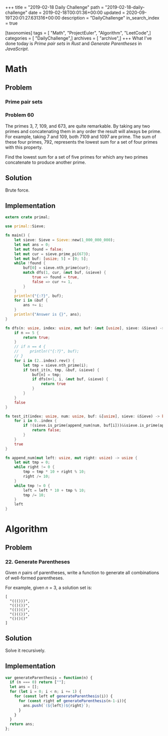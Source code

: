 +++
title = "2019-02-18 Daily Challenge"
path = "2019-02-18-daily-challenge"
date = 2019-02-18T00:01:36+00:00
updated = 2020-09-19T20:01:27.631316+00:00
description = "DailyChallenge"
in_search_index = true

[taxonomies]
tags = [ "Math", "ProjectEuler", "Algorithm", "LeetCode",]
categories = [ "DailyChallenge",]
archives = [ "archive",]
+++
What I've done today is *Prime pair sets* in *Rust* and *Generate Parentheses* in *JavaScript*.

<!--more-->

# Math

## Problem

### Prime pair sets

### Problem 60

The primes 3, 7, 109, and 673, are quite remarkable. By taking any 
two primes and concatenating them in any order the result will always 
be prime. For example, taking 7 and 109, both 7109 and 1097 are prime. 
The sum of these four primes, 792, represents the lowest sum for a set 
of four primes with this property.

Find the lowest sum for a set of five primes for which any two primes concatenate to produce another prime.

## Solution

Brute force.

## Implementation

```rust
extern crate primal;

use primal::Sieve;

fn main() {
    let sieve: Sieve = Sieve::new(1_000_000_000);
    let mut ans = 0;
    let mut found = false;
    let mut cur = sieve.prime_pi(673);
    let mut buf: [usize; 5] = [0; 5];
    while !found {
        buf[0] = sieve.nth_prime(cur);
        match dfs(1, cur, &mut buf, &sieve) {
            true => found = true,
            false => cur += 1,
        }
    }
    println!("{:?}", buf);
    for i in &buf {
        ans += i;
    }
    println!("Answer is {}", ans);
}

fn dfs(n: usize, index: usize, mut buf: &mut [usize], sieve: &Sieve) -> bool {
    if n == 5 {
        return true;
    }
    // if n == 4 {
    //     println!("{:?}", buf);
    // }
    for i in (2..index).rev() {
        let tmp = sieve.nth_prime(i);
        if test_it(n, tmp, &buf, &sieve) {
            buf[n] = tmp;
            if dfs(n+1, i, &mut buf, &sieve) {
                return true
            }
        }
    }
    false
}

fn test_it(index: usize, num: usize, buf: &[usize], sieve: &Sieve) -> bool {
    for i in 0..index {
        if !(sieve.is_prime(append_num(num, buf[i]))&&sieve.is_prime(append_num(buf[i], num))) {
            return false;
        }
    }
    true
}

fn append_num(mut left: usize, mut right: usize) -> usize {
    let mut tmp = 0;
    while right != 0 {
        tmp = tmp * 10 + right % 10;
        right /= 10;
    }
    while tmp != 0 {
        left = left * 10 + tmp % 10;
        tmp /= 10;
    }
    left
}
```

# Algorithm

## Problem

### 22. Generate Parentheses

Given *n* pairs of parentheses, write a function to generate all combinations of well-formed parentheses.

For example, given *n* = 3, a solution set is:

```
[
  "((()))",
  "(()())",
  "(())()",
  "()(())",
  "()()()"
]
```

## Solution

Solve it recursively.

## Implementation

```js
var generateParenthesis = function(n) {
  if (n === 0) return [""];
  let ans = [];
  for (let i = 0; i < n; i += 1) {
    for (const left of generateParenthesis(i)) {
      for (const right of generateParenthesis(n-1-i)){
        ans.push(`(${left})${right}`);
      }
    }
  }
  return ans;
};
```